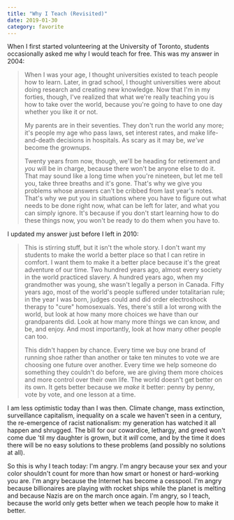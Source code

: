 ```yaml
---
title: "Why I Teach (Revisited)"
date: 2019-01-30
category: favorite
---
```

<p>
  When I first started volunteering at the University of Toronto,
  students occasionally asked me why I would teach for free.
  This was my answer in 2004:
</p>
<blockquote>
  <p>
    When I was your age,
    I thought universities existed to teach people how to learn.
    Later,
    in grad school,
    I thought universities were about doing research and creating new knowledge.
    Now that I'm in my forties,
    though,
    I've realized that what we're really teaching you is
    how to take over the world,
    because you're going to have to one day
    whether you like it or not.
  </p>
  <p>
    My parents are in their seventies.
    They don't run the world any more;
    it's people my age who pass laws, set interest rates,
    and make life-and-death decisions in hospitals.
    As scary as it may be,
    <em>we've</em> become the grownups.
  </p>
  <p>
    Twenty years from now,
    though,
    we'll be heading for retirement and <em>you</em> will be in charge,
    because there won't be anyone else to do it.
    That may sound like a long time when you're nineteen,
    but let me tell you,
    take three breaths and it's gone.
    That's why we give you problems
    whose answers can't be cribbed from last year's notes.
    That's why we put you in situations
    where you have to figure out what needs to be done right now,
    what can be left for later,
    and what you can simply ignore.
    It's because if you don't start learning how to do these things now,
    you won't be ready to do them when you have to.
  </p>
</blockquote>
<p>
  I updated my answer just before I left in 2010:
</p>
<blockquote>
  <p>
    This is stirring stuff,
    but it isn't the whole story.
    I don't want my students to make the world a better place
    so that I can retire in comfort.
    I want them to make it a better place because
    it's the great adventure of our time.
    Two hundred years ago,
    almost every society in the world practiced slavery.
    A hundred years ago,
    when my grandmother was young,
    she wasn't legally a person in Canada.
    Fifty years ago,
    most of the world's people suffered under totalitarian rule;
    in the year I was born,
    judges could and did order electroshock therapy to "cure" homosexuals.
    Yes,
    there's still a lot wrong with the world,
    but look at how many more choices we have than our grandparents did.
    Look at how many more things we can know,
    and be,
    and enjoy.
    And most importantly,
    look at how many other people can too.
  </p>
  <p>
    This didn't happen by chance.
    Every time we buy one brand of running shoe rather than another
    or take ten minutes to vote
    we are choosing one future over another.
    Every time we help someone do something they couldn't do before,
    we are giving them more choices and more control over their own life.
    The world doesn't get better on its own.
    It gets better because we <em>make</em> it better:
    penny by penny,
    vote by vote,
    and one lesson at a time.
  </p>
</blockquote>
<p>
  I am less optimistic today than I was then.
  Climate change, mass extinction, surveillance capitalism,
  inequality on a scale we haven't seen in a century,
  the re-emergence of racist nationalism:
  my generation has watched it all happen and shrugged.
  The bill for our cowardice, lethargy, and greed won't come due 'til my daughter is grown,
  but it <em>will</em> come,
  and by the time it does there will be no easy solutions to these problems
  (and possibly no solutions at all).
</p>
<p>
  So this is why I teach today: I'm angry.
  I'm angry because your sex and your color shouldn't count for more than how smart or honest or hard-working you are.
  I'm angry because the Internet has become a cesspool.
  I'm angry because billionaires are playing with rocket ships while the planet is melting
  and because Nazis are on the march once again.
  I'm angry,
  so I teach,
  because the world only gets better when we teach people how to make it better.
</p>
